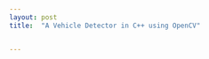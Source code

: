 ```yaml
---
layout: post
title:  "A Vehicle Detector in C++ using OpenCV"


---
```


[](https://github.com/azadlab/vehicle-detector)